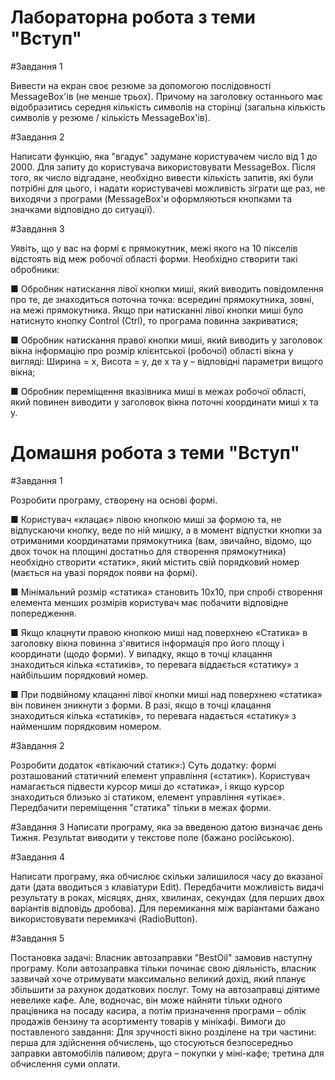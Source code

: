 # Лабораторна робота з теми "Вступ"

#Завдання 1

Вивести на екран своє резюме за допомогою послідовності MessageBox'ів (не менше трьох). Причому на заголовку останнього має відобразитись середня кількість символів на сторінці (загальна кількість символів у резюме / кількість MessageBox'ів).

#Завдання 2

Написати функцію, яка "вгадує" задумане користувачем число від 1 до 2000. Для запиту до користувача використовувати MessageBox. Після того, як число відгадане, необхідно вивести кількість запитів, які були потрібні для цього, і надати користувачеві можливість зіграти ще раз, не виходячи з програми (MessageBox'и оформляються кнопками та значками відповідно до ситуації).

#Завдання 3

Уявіть, що у вас на формі є прямокутник, межі якого на 10 пікселів відстоять від меж робочої області форми. Необхідно створити такі обробники:

■ Обробник натискання лівої кнопки миші, який виводить повідомлення про те, де знаходиться поточна точка: всередині прямокутника, зовні, на межі прямокутника. Якщо при натисканні лівої кнопки миші було натиснуто кнопку Control (Ctrl), то програма повинна закриватися;

■ Обробник натискання правої кнопки миші, який виводить у заголовок вікна інформацію про розмір клієнтської (робочої) області вікна у вигляді: Ширина = x, Висота = y, де x та y – відповідні параметри вищого вікна;

■ Обробник переміщення вказівника миші в межах робочої області, який повинен виводити у заголовок вікна поточні координати миші x та y.


# Домашня робота з теми "Вступ"

#Завдання 1

Розробити програму, створену на основі формі.

■ Користувач «клацає» лівою кнопкою миші за формою та,
не відпускаючи кнопку, веде по ній мишку, а в момент відпустки кнопки за отриманими координатами прямокутника (вам, звичайно, відомо, що двох точок на площині
достатньо для створення прямокутника) необхідно створити «статик», який містить свій порядковий номер
(мається на увазі порядок появи на формі).

■ Мінімальний розмір «статика» становить 10х10, при спробі створення елемента менших розмірів користувач
має побачити відповідне попередження.

■ Якщо клацнути правою кнопкою миші над поверхнею
«Статика» в заголовку вікна повинна з'явитися інформація про його площу і координати (щодо форми).
У випадку, якщо в точці клацання знаходиться кілька «статиків», то перевага віддається «статику» з найбільшим
порядковий номер.

■ При подвійному клацанні лівої кнопки миші над поверхнею «статика» він повинен зникнути з форми. В разі,
якщо в точці клацання знаходиться кілька «статиків», то
перевага надається «статику» з найменшим порядковим номером.

#Завдання 2

Розробити додаток «втікаючий статик»:) Суть додатку:
формі розташований статичний елемент управління («статик»).
Користувач намагається підвести курсор миші до «статика», і якщо
курсор знаходиться близько зі статиком, елемент управління «утікає». Передбачити переміщення "статика" тільки в межах форми.

#Завдання 3
Написати програму, яка за введеною датою визначає день
Тижня. Результат виводити у текстове поле (бажано російською).

#Завдання 4

Написати програму, яка обчислює скільки залишилося часу
до вказаної дати (дата вводиться з клавіатури Edit). Передбачити можливість видачі результату в роках, місяцях, днях, хвилинах,
секундах (для перших двох варіантів відповідь дробова). Для перемикання між варіантами бажано використовувати перемикачі
(RadioButton).

#Завдання 5

Постановка задачі:
Власник автозаправки "BestOil" замовив наступну програму.
Коли автозаправка тільки починає свою діяльність, власник
зазвичай хоче отримувати максимально великий дохід, який планує збільшити за рахунок додаткових послуг. Тому на автозаправці діятиме невелике кафе. Але, водночас, він може найняти тільки одного працівника на посаду касира, а потім призначення програми – облік продажів бензину та асортименту товарів у мінікафі. Вимоги до поставленого завдання:
Для зручності вікно розділене на три частини: перша для здійснення обчислень, що стосуються безпосередньо заправки автомобілів паливом; друга – покупки у міні-кафе; третина для обчислення суми оплати.
